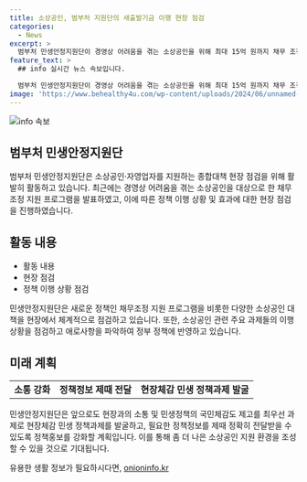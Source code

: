 ```yaml
---
title: 소상공인, 범부처 지원단의 새출발기금 이행 현장 점검
categories:
  - News
excerpt: >
  범부처 민생안정지원단이 경영상 어려움을 겪는 소상공인을 위해 최대 15억 원까지 채무 조정을 지원하는 새출발기금을 확대하는 현장 점검에 참여했다. 이외에도 민생안정지원단은 소상공인시장진흥공단 등을 방문하여 소상공인 대책의 이행 상황을 파악하고 개선 방향을 모색했다. 또한, 앞으로도 현장 소통 강화와 민생정책의 국민체감도를 높이는 데 주력할 예정이다. (요약)
feature_text: >
  ## info 실시간 뉴스 속보입니다.

  범부처 민생안정지원단이 경영상 어려움을 겪는 소상공인을 위해 최대 15억 원까지 채무 조정을 지원하는 새출발기금을 확대하는 현장 점검에 참여했다. 이외에도 민생안정지원단은 소상공인시장진흥공단 등을 방문하여 소상공인 대책의 이행 상황을 파악하고 개선 방향을 모색했다. 또한, 앞으로도 현장 소통 강화와 민생정책의 국민체감도를 높이는 데 주력할 예정이다. (요약)
image: 'https://www.behealthy4u.com/wp-content/uploads/2024/06/unnamed-file.png'
---
```


<p><img src="https://www.behealthy4u.com/wp-content/uploads/2024/06/unnamed-file.png" alt="info 속보" /></p>

<h2 data-ke-size="size26">범부처 민생안정지원단</h2>

<p data-ke-size="size16">범부처 민생안정지원단은 소상공인·자영업자를 지원하는 종합대책 현장 점검을 위해 활발히 활동하고 있습니다. 최근에는 경영상 어려움을 겪는 소상공인을 대상으로 한 채무조정 지원 프로그램을 발표하였고, 이에 따른 정책 이행 상황 및 효과에 대한 현장 점검을 진행하였습니다.</p>

<h2 data-ke-size="size26">활동 내용</h2>

<ul>
    <li>활동 내용</li>
    <li>현장 점검</li>
    <li>정책 이행 상황 점검</li>
</ul>

<p data-ke-size="size16">민생안정지원단은 새로운 정책인 채무조정 지원 프로그램을 비롯한 다양한 소상공인 대책을 현장에서 체계적으로 점검하고 있습니다. 또한, 소상공인 관련 주요 과제들의 이행 상황을 점검하고 애로사항을 파악하여 정부 정책에 반영하고 있습니다.</p>

<h2 data-ke-size="size26">미래 계획</h2>

<table>
    <tr>
        <td style="text-align: center; height: 17px;"><b>소통 강화</b></td>
        <td style="text-align: center; height: 17px;"><b>정책정보 제때 전달</b></td>
        <td style="text-align: center; height: 17px;"><b>현장체감 민생 정책과제 발굴</b></td>
    </tr>
</table>

<p data-ke-size="size16">민생안정지원단은 앞으로도 현장과의 소통 및 민생정책의 국민체감도 제고를 최우선 과제로 현장체감 민생 정책과제를 발굴하고, 필요한 정책정보를 제때 정확히 전달받을 수 있도록 정책홍보를 강화할 계획입니다. 이를 통해 좀 더 나은 소상공인 지원 환경을 조성할 수 있을 것으로 기대됩니다.</p>
유용한 생활 정보가 필요하시다면, <a href="https://onioninfo.kr" rel="dofollow">onioninfo.kr</a>


